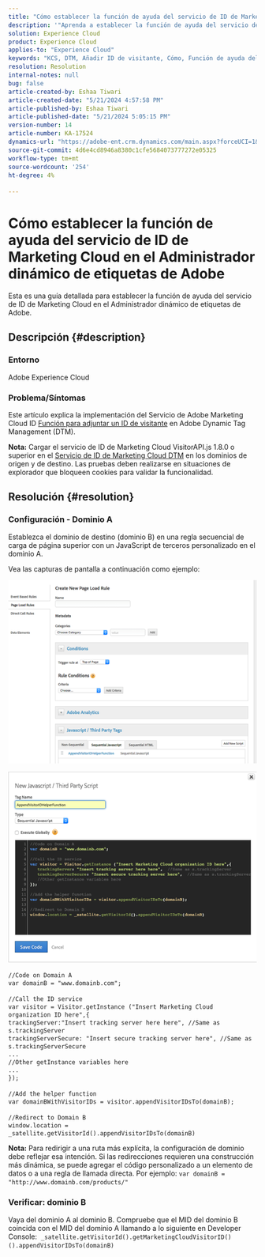 ```yaml
---
title: "Cómo establecer la función de ayuda del servicio de ID de Marketing Cloud en el Administrador dinámico de etiquetas de Adobe"
description: '"Aprenda a establecer la función de ayuda del servicio de ID de Marketing Cloud en el Administrador dinámico de etiquetas de Adobe".'
solution: Experience Cloud
product: Experience Cloud
applies-to: "Experience Cloud"
keywords: "KCS, DTM, Añadir ID de visitante, Cómo, Función de ayuda del servicio de ID de Marketing Cloud, Administrador dinámico de etiquetas de Adobe, Adobe Experience Cloud"
resolution: Resolution
internal-notes: null
bug: false
article-created-by: Eshaa Tiwari
article-created-date: "5/21/2024 4:57:58 PM"
article-published-by: Eshaa Tiwari
article-published-date: "5/21/2024 5:05:15 PM"
version-number: 14
article-number: KA-17524
dynamics-url: "https://adobe-ent.crm.dynamics.com/main.aspx?forceUCI=1&pagetype=entityrecord&etn=knowledgearticle&id=ae45c245-9317-ef11-9f8a-6045bd006793"
source-git-commit: 4d6e4cd8946a8380c1cfe5684073777272e05325
workflow-type: tm+mt
source-wordcount: '254'
ht-degree: 4%

---
```


# Cómo establecer la función de ayuda del servicio de ID de Marketing Cloud en el Administrador dinámico de etiquetas de Adobe


Esta es una guía detallada para establecer la función de ayuda del servicio de ID de Marketing Cloud en el Administrador dinámico de etiquetas de Adobe.

## Descripción {#description}


### <b>Entorno</b>

Adobe Experience Cloud

### <b>Problema/Síntomas</b>

Este artículo explica la implementación del Servicio de Adobe Marketing Cloud ID [Función para adjuntar un ID de visitante](https://experienceleague.adobe.com/docs/id-service/using/id-service-api/methods/appendvisitorid.html?lang=es) en Adobe Dynamic Tag Management (DTM).

<b>Nota:</b> Cargar el servicio de ID de Marketing Cloud VisitorAPI.js 1.8.0 o superior en el [Servicio de ID de Marketing Cloud DTM](https://experienceleague.adobe.com/docs/id-service/using/id-service-api/methods/getmcvid.html) en los dominios de origen y de destino. Las pruebas deben realizarse en situaciones de explorador que bloqueen cookies para validar la funcionalidad.


## Resolución {#resolution}


### <b>Configuración - Dominio A</b>

Establezca el dominio de destino (dominio B) en una regla secuencial de carga de página superior con un JavaScript de terceros personalizado en el dominio A.

Vea las capturas de pantalla a continuación como ejemplo:

![](assets/93c9b7f8-9317-ef11-9f8a-6045bd006793.png)



![](assets/d564f810-9417-ef11-9f8a-6045bd006793.png)


```clike
//Code on Domain A
var domainB = "www.domainb.com";
 
//Call the ID service
var visitor = Visitor.getInstance ("Insert Marketing Cloud organization ID here",{
trackingServer:"Insert tracking server here here", //Same as s.trackingServer
trackingServerSecure: "Insert secure tracking server here", //Same as s.trackingServerSecure
...
//Other getInstance variables here
...
});
 
//Add the helper function
var domainBWithVisitorIDs = visitor.appendVisitorIDsTo(domainB);
 
//Redirect to Domain B
window.location = _satellite.getVisitorId().appendVisitorIDsTo(domainB)
```


<b>Nota:</b> Para redirigir a una ruta más explícita, la configuración de dominio debe reflejar esa intención. Si las redirecciones requieren una construcción más dinámica, se puede agregar el código personalizado a un elemento de datos o a una regla de llamada directa. Por ejemplo: `var domainB = "http://www.domainb.com/products/"`

### <b>Verificar: dominio B</b>

Vaya del dominio A al dominio B. Compruebe que el MID del dominio B coincida con el MID del dominio A llamando a lo siguiente en Developer Console:  `_satellite.getVisitorId().getMarketingCloudVisitorID()().appendVisitorIDsTo(domainB)`
